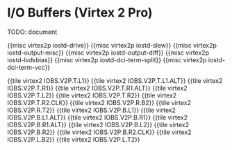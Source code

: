# I/O Buffers (Virtex 2 Pro)

TODO: document

{{misc virtex2p iostd-drive}}
{{misc virtex2p iostd-slew}}
{{misc virtex2p iostd-output-misc}}
{{misc virtex2p iostd-output-diff}}
{{misc virtex2p iostd-lvdsbias}}
{{misc virtex2p iostd-dci-term-split}}
{{misc virtex2p iostd-dci-term-vcc}}

{{tile virtex2 IOBS.V2P.T.L1}}
{{tile virtex2 IOBS.V2P.T.L1.ALT}}
{{tile virtex2 IOBS.V2P.T.R1}}
{{tile virtex2 IOBS.V2P.T.R1.ALT}}
{{tile virtex2 IOBS.V2P.T.L2}}
{{tile virtex2 IOBS.V2P.T.R2}}
{{tile virtex2 IOBS.V2P.T.R2.CLK}}
{{tile virtex2 IOBS.V2P.R.B2}}
{{tile virtex2 IOBS.V2P.R.T2}}
{{tile virtex2 IOBS.V2P.B.L1}}
{{tile virtex2 IOBS.V2P.B.L1.ALT}}
{{tile virtex2 IOBS.V2P.B.R1}}
{{tile virtex2 IOBS.V2P.B.R1.ALT}}
{{tile virtex2 IOBS.V2P.B.L2}}
{{tile virtex2 IOBS.V2P.B.R2}}
{{tile virtex2 IOBS.V2P.B.R2.CLK}}
{{tile virtex2 IOBS.V2P.L.B2}}
{{tile virtex2 IOBS.V2P.L.T2}}
